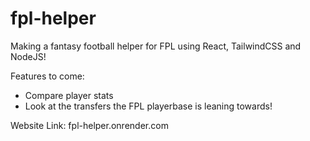 # fpl-helper

Making a fantasy football helper for FPL using React, TailwindCSS and NodeJS!

Features to come:

- Compare player stats
- Look at the transfers the FPL playerbase is leaning towards!

Website Link: fpl-helper.onrender.com
